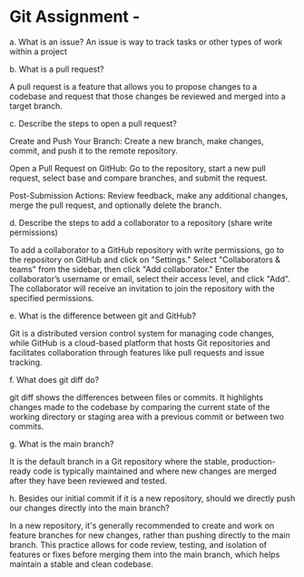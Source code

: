# Git Assignment - <Your git_assignment>
 
a. What is an issue?
An issue is way to track tasks or other types of work within a project

b. What is a pull request?

A pull request is a feature that allows you to propose changes to a codebase and request that those changes be reviewed and merged into a target branch.

c. Describe the steps to open a pull request?

Create and Push Your Branch: Create a new branch, make changes, commit, and push it to the remote repository.

Open a Pull Request on GitHub: Go to the repository, start a new pull request, select base and compare branches, and submit the request.

Post-Submission Actions: Review feedback, make any additional changes, merge the pull request, and optionally delete the branch.

d. Describe the steps to add a collaborator to a repository (share write permissions)

To add a collaborator to a GitHub repository with write permissions, go to the repository on GitHub and click on "Settings." Select "Collaborators & teams" from the sidebar, then click "Add collaborator." Enter the collaborator’s username or email, select their access level, and click "Add". The collaborator will receive an invitation to join the repository with the specified permissions.

e. What is the difference between git and GitHub?

Git is a distributed version control system for managing code changes, while GitHub is a cloud-based platform that hosts Git repositories and facilitates collaboration through features like pull requests and issue tracking.

f. What does git diff do?

git diff shows the differences between files or commits. It highlights changes made to the codebase by comparing the current state of the working directory or staging area with a previous commit or between two commits.

g. What is the main branch?

It is the default branch in a Git repository where the stable, production-ready code is typically maintained and where new changes are merged after they have been reviewed and tested.

h. Besides our initial commit if it is a new repository, should we directly push our changes directly into the main branch?

In a new repository, it's generally recommended to create and work on feature branches for new changes, rather than pushing directly to the main branch. This practice allows for code review, testing, and isolation of features or fixes before merging them into the main branch, which helps maintain a stable and clean codebase.